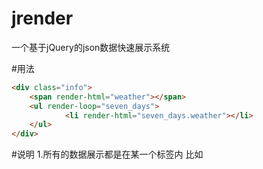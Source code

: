 # jrender
一个基于jQuery的json数据快速展示系统

#用法

```html
<div class="info">
	<span render-html="weather"></span>
	<ul render-loop="seven_days">
	        <li render-html="seven_days.weather"></li>
	</ul>
</div>
```
#说明
1.所有的数据展示都是在某一个标签内
比如<span render-html="username"></span>
